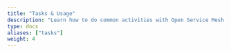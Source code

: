 ```yaml
---
title: "Tasks & Usage"
description: "Learn how to do common activities with Open Service Mesh (OSM)"
type: docs
aliases: ["tasks"]
weight: 4
---
```

